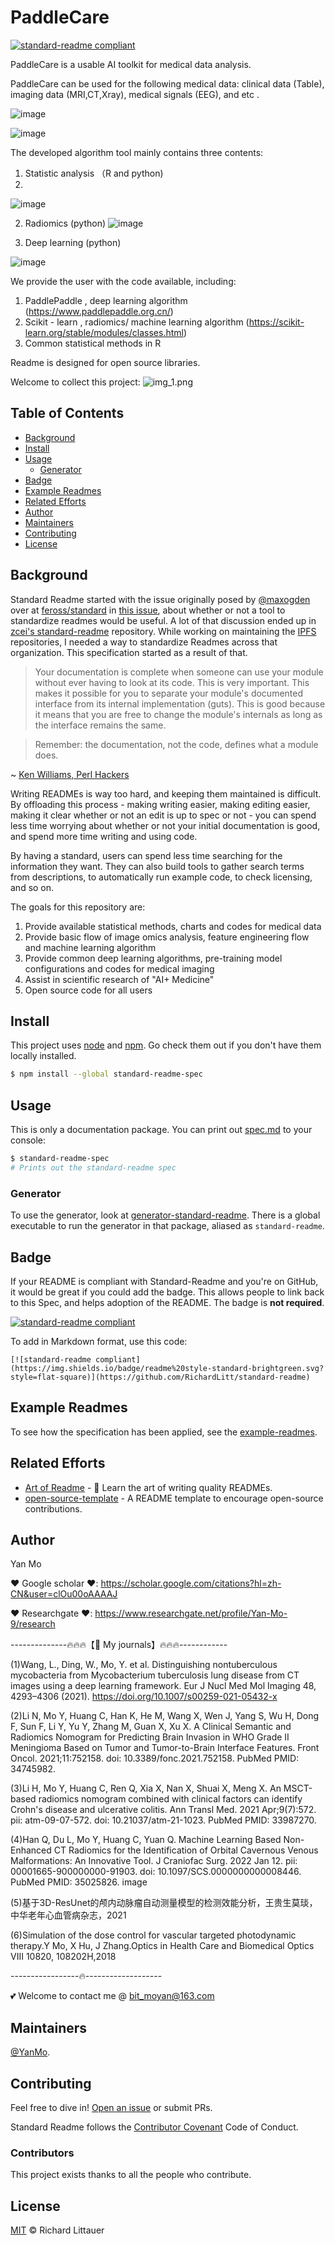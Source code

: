 # PaddleCare 

[![standard-readme compliant](https://img.shields.io/badge/readme%20style-standard-brightgreen.svg?style=flat-square)](https://github.com/RichardLitt/standard-readme)

PaddleCare is a usable AI toolkit for medical data analysis.

PaddleCare can be used for the following medical data: clinical data (Table), imaging data (MRI,CT,Xray), medical signals (EEG), and etc .


![image](https://user-images.githubusercontent.com/79295425/151368837-f32a2d78-b0a9-40b1-ab3d-6e854b3edc94.png)

![image](https://user-images.githubusercontent.com/79295425/151369119-aee8a95d-cf19-4bf1-8fdd-c2868b60aabc.png)


The developed algorithm tool mainly contains three contents:
1. Statistic analysis （R and python)
2. 
![image](https://user-images.githubusercontent.com/79295425/151374521-8b13eb52-131c-40e7-91e5-77f845dd357b.png)


2. Radiomics            (python)
![image](https://user-images.githubusercontent.com/79295425/151364697-de614bb6-d9d1-4451-93c8-d39f308f552f.png)

3. Deep learning    (python)

![image](https://user-images.githubusercontent.com/79295425/151365007-a11a69de-0ade-4d6a-89a7-456d2da058e1.png)


We provide the user with the code available, including:
1. PaddlePaddle ,  deep learning algorithm (https://www.paddlepaddle.org.cn/)
2. Scikit - learn , radiomics/ machine learning algorithm (https://scikit-learn.org/stable/modules/classes.html)
3. Common statistical methods in R

Readme is designed for open source libraries. 

Welcome to collect this project:
![img_1.png](img_1.png)

## Table of Contents

- [Background](#background)
- [Install](#install)
- [Usage](#usage)
    - [Generator](#generator)
- [Badge](#badge)
- [Example Readmes](#example-readmes)
- [Related Efforts](#related-efforts)
- [Author](#Author)
- [Maintainers](#maintainers)
- [Contributing](#contributing)
- [License](#license)

## Background

Standard Readme started with the issue originally posed by [@maxogden](https://github.com/maxogden) over at [feross/standard](https://github.com/feross/standard) in [this issue](https://github.com/feross/standard/issues/141), about whether or not a tool to standardize readmes would be useful. A lot of that discussion ended up in [zcei's standard-readme](https://github.com/zcei/standard-readme/issues/1) repository. While working on maintaining the [IPFS](https://github.com/ipfs) repositories, I needed a way to standardize Readmes across that organization. This specification started as a result of that.

> Your documentation is complete when someone can use your module without ever
having to look at its code. This is very important. This makes it possible for
you to separate your module's documented interface from its internal
implementation (guts). This is good because it means that you are free to
change the module's internals as long as the interface remains the same.

> Remember: the documentation, not the code, defines what a module does.

~ [Ken Williams, Perl Hackers](http://mathforum.org/ken/perl_modules.html#document)

Writing READMEs is way too hard, and keeping them maintained is difficult. By offloading this process - making writing easier, making editing easier, making it clear whether or not an edit is up to spec or not - you can spend less time worrying about whether or not your initial documentation is good, and spend more time writing and using code.

By having a standard, users can spend less time searching for the information they want. They can also build tools to gather search terms from descriptions, to automatically run example code, to check licensing, and so on.


The goals for this repository are:

1. Provide available statistical methods, charts and codes for medical data
2. Provide basic flow of image omics analysis, feature engineering flow and machine learning algorithm
3. Provide common deep learning algorithms, pre-training model configurations and codes for medical imaging
4. Assist in scientific research of "AI+ Medicine"
5. Open source code for all users

## Install

This project uses [node](http://nodejs.org) and [npm](https://npmjs.com). Go check them out if you don't have them locally installed.

```sh
$ npm install --global standard-readme-spec
```

## Usage

This is only a documentation package. You can print out [spec.md](spec.md) to your console:

```sh
$ standard-readme-spec
# Prints out the standard-readme spec
```

### Generator

To use the generator, look at [generator-standard-readme](https://github.com/RichardLitt/generator-standard-readme). There is a global executable to run the generator in that package, aliased as `standard-readme`.

## Badge

If your README is compliant with Standard-Readme and you're on GitHub, it would be great if you could add the badge. This allows people to link back to this Spec, and helps adoption of the README. The badge is **not required**.

[![standard-readme compliant](https://img.shields.io/badge/readme%20style-standard-brightgreen.svg?style=flat-square)](https://github.com/RichardLitt/standard-readme)

To add in Markdown format, use this code:

```
[![standard-readme compliant](https://img.shields.io/badge/readme%20style-standard-brightgreen.svg?style=flat-square)](https://github.com/RichardLitt/standard-readme)
```

## Example Readmes

To see how the specification has been applied, see the [example-readmes](example-readmes/).

## Related Efforts

- [Art of Readme](https://github.com/noffle/art-of-readme) - 💌 Learn the art of writing quality READMEs.
- [open-source-template](https://github.com/davidbgk/open-source-template/) - A README template to encourage open-source contributions.


## Author
Yan Mo

❤️ Google scholar ️❤️:  https://scholar.google.com/citations?hl=zh-CN&user=clOu00oAAAAJ

️❤️ Researchgate ❤️️:  https://www.researchgate.net/profile/Yan-Mo-9/research

--------------🔥🔥🔥【💁 My journals】🔥🔥🔥------------

(1)Wang, L., Ding, W., Mo, Y. et al. Distinguishing nontuberculous mycobacteria from Mycobacterium tuberculosis lung disease from CT images using a deep learning framework. Eur J Nucl Med Mol Imaging 48, 4293–4306 (2021). https://doi.org/10.1007/s00259-021-05432-x

(2)Li N, Mo Y, Huang C, Han K, He M, Wang X, Wen J, Yang S, Wu H, Dong F, Sun F, Li Y, Yu Y, Zhang M, Guan X, Xu X. A Clinical Semantic and Radiomics Nomogram for Predicting Brain Invasion in WHO Grade II Meningioma Based on Tumor and Tumor-to-Brain Interface Features. Front Oncol. 2021;11:752158. doi: 10.3389/fonc.2021.752158. PubMed PMID: 34745982.

(3)Li H, Mo Y, Huang C, Ren Q, Xia X, Nan X, Shuai X, Meng X. An MSCT-based radiomics nomogram combined with clinical factors can identify Crohn's disease and ulcerative colitis. Ann Transl Med. 2021 Apr;9(7):572. pii: atm-09-07-572. doi: 10.21037/atm-21-1023. PubMed PMID: 33987270.

(4)Han Q, Du L, Mo Y, Huang C, Yuan Q. Machine Learning Based Non-Enhanced CT Radiomics for the Identification of Orbital Cavernous Venous Malformations: An Innovative Tool. J Craniofac Surg. 2022 Jan 12. pii: 00001665-900000000-91903. doi: 10.1097/SCS.0000000000008446. PubMed PMID: 35025826. image

(5)基于3D-ResUnet的颅内动脉瘤自动测量模型的检测效能分析，王贵生莫琰， 中华老年心血管病杂志，2021

(6)Simulation of the dose control for vascular targeted photodynamic therapy.Y Mo, X Hu, J Zhang.Optics in Health Care and Biomedical Optics VIII 10820, 108202H,2018

-----------------🔥-------------------

💕 Welcome to contact me @ bit_moyan@163.com
## Maintainers

[@YanMo](https://github.com/momozi1996).

## Contributing

Feel free to dive in! [Open an issue](https://github.com/RichardLitt/standard-readme/issues/new) or submit PRs.

Standard Readme follows the [Contributor Covenant](http://contributor-covenant.org/version/1/3/0/) Code of Conduct.

### Contributors

This project exists thanks to all the people who contribute. 


## License

[MIT](LICENSE) © Richard Littauer
